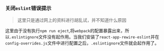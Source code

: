 ## 
### 关闭`eslint`错误提示
> 这里只是通过网上的资料进行胡乱试，并不知道什么原因

这里由于没有执行`npm run eject`,将`webpack`的配置暴露出来，所以`.eslintignore`文件没有起作用。当我们安装了`react-app-rewire-eslint`并在`config-overrides.js`文件中进行配置之后，`.eslintignore`文件就会起作用了。
